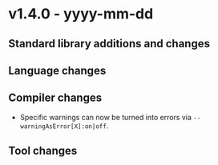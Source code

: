 # v1.4.0 - yyyy-mm-dd



## Standard library additions and changes


## Language changes


## Compiler changes

- Specific warnings can now be turned into errors via `--warningAsError[X]:on|off`.

## Tool changes

